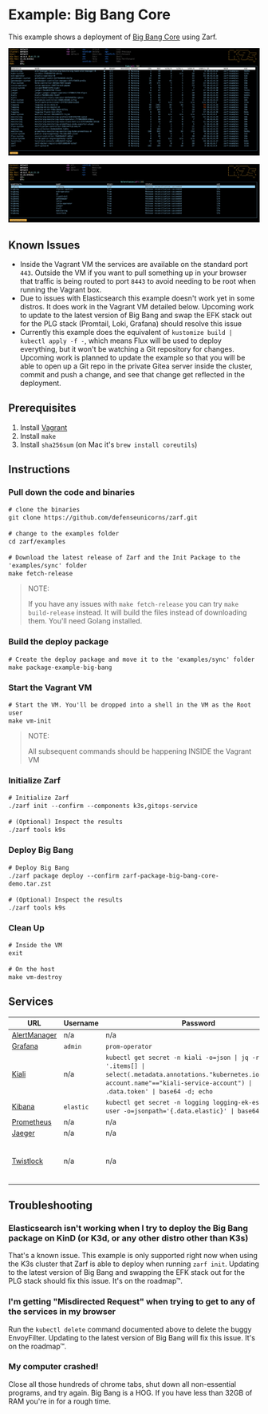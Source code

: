 # Example: Big Bang Core

This example shows a deployment of [Big Bang Core](https://repo1.dso.mil/platform-one/big-bang/bigbang) using Zarf.

![pods](img/pods.png)

![helmreleases](img/helmreleases.png)

## Known Issues

- Inside the Vagrant VM the services are available on the standard port `443`. Outside the VM if you want to pull something up in your browser that traffic is being routed to port `8443` to avoid needing to be root when running the Vagrant box.
- Due to issues with Elasticsearch this example doesn't work yet in some distros. It does work in the Vagrant VM detailed below. Upcoming work to update to the latest version of Big Bang and swap the EFK stack out for the PLG stack (Promtail, Loki, Grafana) should resolve this issue
- Currently this example does the equivalent of `kustomize build | kubectl apply -f -`, which means Flux will be used to deploy everything, but it won't be watching a Git repository for changes. Upcoming work is planned to update the example so that you will be able to open up a Git repo in the private Gitea server inside the cluster, commit and push a change, and see that change get reflected in the deployment.

## Prerequisites

1. Install [Vagrant](https://www.vagrantup.com/)
1. Install `make`
1. Install `sha256sum` (on Mac it's `brew install coreutils`)

## Instructions

### Pull down the code and binaries

```shell
# clone the binaries
git clone https://github.com/defenseunicorns/zarf.git

# change to the examples folder
cd zarf/examples

# Download the latest release of Zarf and the Init Package to the 'examples/sync' folder
make fetch-release
```

> NOTE:
>
> If you have any issues with `make fetch-release` you can try `make build-release` instead. It will build the files instead of downloading them. You'll need Golang installed.

### Build the deploy package

```shell
# Create the deploy package and move it to the 'examples/sync' folder
make package-example-big-bang
```

### Start the Vagrant VM

```shell
# Start the VM. You'll be dropped into a shell in the VM as the Root user
make vm-init
```

> NOTE:
>
> All subsequent commands should be happening INSIDE the Vagrant VM

### Initialize Zarf

```shell
# Initialize Zarf
./zarf init --confirm --components k3s,gitops-service

# (Optional) Inspect the results
./zarf tools k9s
```

### Deploy Big Bang

```shell
# Deploy Big Bang
./zarf package deploy --confirm zarf-package-big-bang-core-demo.tar.zst

# (Optional) Inspect the results
./zarf tools k9s
```

### Clean Up

```shell
# Inside the VM
exit

# On the host
make vm-destroy
```

## Services

| URL                                                   | Username  | Password                                                                                                                                                                                   | Notes                                                               |
| ----------------------------------------------------- | --------- | ------------------------------------------------------------------------------------------------------------------------------------------------------------------------------------------ | ------------------------------------------------------------------- |
| [AlertManager](https://alertmanager.bigbang.dev:8443) | n/a       | n/a                                                                                                                                                                                        | Unauthenticated                                                     |
| [Grafana](https://grafana.bigbang.dev:8443)           | `admin`   | `prom-operator`                                                                                                                                                                            |                                                                     |
| [Kiali](https://kiali.bigbang.dev:8443)               | n/a       | `kubectl get secret -n kiali -o=json \| jq -r '.items[] \| select(.metadata.annotations."kubernetes.io/service-account.name"=="kiali-service-account") \| .data.token' \| base64 -d; echo` |                                                                     |
| [Kibana](https://kibana.bigbang.dev:8443)             | `elastic` | `kubectl get secret -n logging logging-ek-es-elastic-user -o=jsonpath='{.data.elastic}' \| base64 -d; echo`                                                                                |                                                                     |
| [Prometheus](https://prometheus.bigbang.dev:8443)     | n/a       | n/a                                                                                                                                                                                        | Unauthenticated                                                     |
| [Jaeger](https://tracing.bigbang.dev:8443)            | n/a       | n/a                                                                                                                                                                                        | Unauthenticated                                                     |
| [Twistlock](https://twistlock.bigbang.dev:8443)       | n/a       | n/a                                                                                                                                                                                        | Twistlock has you create an admin account the first time you log in |

## Troubleshooting

### Elasticsearch isn't working when I try to deploy the Big Bang package on KinD (or K3d, or any other distro other than K3s)
That's a known issue. This example is only supported right now when using the K3s cluster that Zarf is able to deploy when running `zarf init`. Updating to the latest version of Big Bang and swapping the EFK stack out for the PLG stack should fix this issue. It's on the roadmap™.
### I'm getting "Misdirected Request" when trying to get to any of the services in my browser
Run the `kubectl delete` command documented above to delete the buggy EnvoyFilter. Updating to the latest version of Big Bang will fix this issue. It's on the roadmap™.

### My computer crashed!
Close all those hundreds of chrome tabs, shut down all non-essential programs, and try again. Big Bang is a HOG. If you have less than 32GB of RAM you're in for a rough time.
